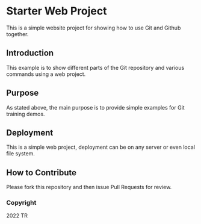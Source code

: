 # Starter Web Project

This is a simple website project for showing 
how to use Git and Github together.

## Introduction

This example is to show different parts
of the Git repository and various commands 
using a web project.

## Purpose

As stated above, the main purpose is to
provide simple examples for Git training
demos.
 
## Deployment

This is a simple web project, deployment
can be on any server or even local
file system.

## How to Contribute

Please fork this repository and then issue Pull Requests for
review.

### Copyright

2022 TR